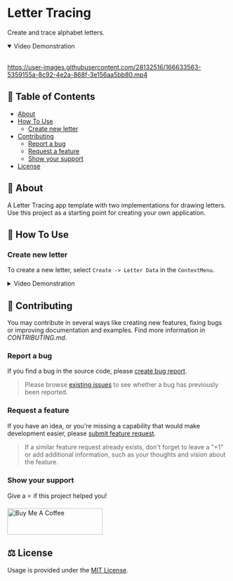 # Letter Tracing
Create and trace alphabet letters.

<details open><summary>Video Demonstration</summary>
<br />

https://user-images.githubusercontent.com/28132516/166633563-5359155a-8c92-4e2a-868f-3e156aa5bb80.mp4

</details>

## :open_book: Table of Contents

- [About](#pencil-about)
- [How To Use](#rocket-how-to-use)
  - [Create new letter](#create-new-letter)
- [Contributing](#bookmark_tabs-contributing)
  - [Report a bug](#report-a-bug)
  - [Request a feature](#request-a-feature)
  - [Show your support](#show-your-support)
- [License](#balance_scale-license)

## :pencil: About

A Letter Tracing app template with two implementations for drawing letters. Use this project as a starting point for creating your own application.

## :rocket: How To Use

### Create new letter

To create a new letter, select `Create -> Letter Data` in the `ContextMenu`.

<!-- ![CreateLetterData](https://user-images.githubusercontent.com/28132516/166635214-6ed1bdd8-0524-4842-b226-e871bd5855a5.png) -->

<details><summary>Video Demonstration</summary>
<br />

https://user-images.githubusercontent.com/28132516/166637280-71a851d6-628a-4ceb-8fe0-c30974581e95.mp4
  
</details>

## :bookmark_tabs: Contributing

You may contribute in several ways like creating new features, fixing bugs or improving documentation and examples. Find more information in *CONTRIBUTING.md*.

### Report a bug

If you find a bug in the source code, please [create bug report](https://github.com/ChebanovDD/LetterTracing/issues/new?assignees=ChebanovDD&labels=bug&template=bug_report.md&title=).

> Please browse [existing issues](https://github.com/ChebanovDD/LetterTracing/issues) to see whether a bug has previously been reported.

### Request a feature

If you have an idea, or you're missing a capability that would make development easier, please [submit feature request](https://github.com/ChebanovDD/LetterTracing/issues/new?assignees=ChebanovDD&labels=enhancement&template=feature_request.md&title=).

> If a similar feature request already exists, don't forget to leave a "+1" or add additional information, such as your thoughts and vision about the feature.

### Show your support

Give a :star: if this project helped you!

<a href="https://www.buymeacoffee.com/chebanovdd" target="_blank"><img src="https://cdn.buymeacoffee.com/buttons/v2/default-orange.png" alt="Buy Me A Coffee" style="height: 60px !important;width: 217px !important;" ></a>

## :balance_scale: License

Usage is provided under the [MIT License](LICENSE).
